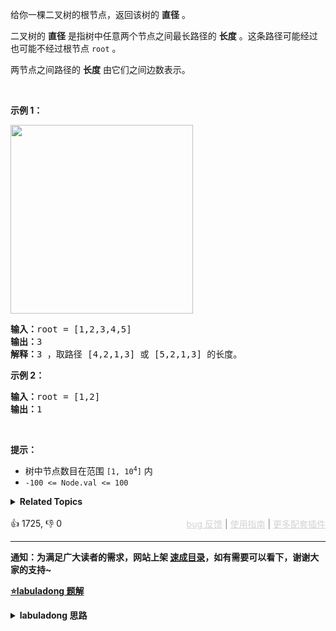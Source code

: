 <p>给你一棵二叉树的根节点，返回该树的 <strong>直径</strong> 。</p>

<p>二叉树的 <strong>直径</strong> 是指树中任意两个节点之间最长路径的 <strong>长度</strong> 。这条路径可能经过也可能不经过根节点 <code>root</code> 。</p>

<p>两节点之间路径的 <strong>长度</strong> 由它们之间边数表示。</p>

<p>&nbsp;</p>

<p><strong class="example">示例 1：</strong></p> 
<img alt="" src="https://assets.leetcode.com/uploads/2021/03/06/diamtree.jpg" style="width: 292px; height: 302px;" /> 
<pre>
<strong>输入：</strong>root = [1,2,3,4,5]
<strong>输出：</strong>3
<strong>解释：</strong>3 ，取路径 [4,2,1,3] 或 [5,2,1,3] 的长度。
</pre>

<p><strong class="example">示例 2：</strong></p>

<pre>
<strong>输入：</strong>root = [1,2]
<strong>输出：</strong>1
</pre>

<p>&nbsp;</p>

<p><strong>提示：</strong></p>

<ul> 
 <li>树中节点数目在范围 <code>[1, 10<sup>4</sup>]</code> 内</li> 
 <li><code>-100 &lt;= Node.val &lt;= 100</code></li> 
</ul>

<details><summary><strong>Related Topics</strong></summary>树 | 深度优先搜索 | 二叉树</details><br>

<div>👍 1725, 👎 0<span style='float: right;'><span style='color: gray;'><a href='https://github.com/labuladong/fucking-algorithm/issues' target='_blank' style='color: lightgray;text-decoration: underline;'>bug 反馈</a> | <a href='https://labuladong.online/algo/fname.html?fname=jb插件简介' target='_blank' style='color: lightgray;text-decoration: underline;'>使用指南</a> | <a href='https://labuladong.online/algo/' target='_blank' style='color: lightgray;text-decoration: underline;'>更多配套插件</a></span></span></div>

<div id="labuladong"><hr>

**通知：为满足广大读者的需求，网站上架 [速成目录](https://labuladong.online/algo/intro/quick-learning-plan/)，如有需要可以看下，谢谢大家的支持~**



<p><strong><a href="https://labuladong.online/algo/essential-technique/binary-tree-summary/" target="_blank">⭐️labuladong 题解</a></strong></p>
<details><summary><strong>labuladong 思路</strong></summary>


<div id="labuladong_solution_zh">

## 基本思路

所谓二叉树的直径，就是左右子树的最大深度之和，那么直接的想法是对每个节点计算左右子树的最大高度，得出每个节点的直径，从而得出最大的那个直径。

但是由于 `maxDepth` 也是递归函数，所以上述方式时间复杂度较高。

这题类似 [✨366. 寻找二叉树的叶子节点](/problems/find-leaves-of-binary-tree/)，需要灵活运用二叉树的后序遍历，在 `maxDepth` 的后序遍历位置顺便计算最大直径。

**详细题解**：
  - [二叉树系列算法核心纲领](https://labuladong.online/algo/essential-technique/binary-tree-summary/)

</div>





<div id="solution">

## 解法代码



<div class="tab-panel"><div class="tab-nav">
<button data-tab-item="cpp" class="tab-nav-button btn " data-tab-group="default" onclick="switchTab(this)">cpp🤖</button>

<button data-tab-item="python" class="tab-nav-button btn " data-tab-group="default" onclick="switchTab(this)">python🤖</button>

<button data-tab-item="java" class="tab-nav-button btn active" data-tab-group="default" onclick="switchTab(this)">java🟢</button>

<button data-tab-item="go" class="tab-nav-button btn " data-tab-group="default" onclick="switchTab(this)">go🤖</button>

<button data-tab-item="javascript" class="tab-nav-button btn " data-tab-group="default" onclick="switchTab(this)">javascript🤖</button>
</div><div class="tab-content">
<div data-tab-item="cpp" class="tab-item " data-tab-group="default"><div class="highlight">

```cpp
// 注意：cpp 代码由 chatGPT🤖 根据我的 java 代码翻译。
// 本代码的正确性已通过力扣验证，如有疑问，可以对照 java 代码查看。

class Solution {
    int maxDiameter = 0;

public:
    int diameterOfBinaryTree(TreeNode* root) {
        maxDepth(root);
        return maxDiameter;
    }

private:
    int maxDepth(TreeNode* root) {
        if (root == nullptr) {
            return 0;
        }
        int leftMax = maxDepth(root->left);
        int rightMax = maxDepth(root->right);
        // 后序遍历位置顺便计算最大直径
        maxDiameter = std::max(maxDiameter, leftMax + rightMax);
        return 1 + std::max(leftMax, rightMax);
    }
};

// 这是一种简单粗暴，但是效率不高的解法
class BadSolution {
public:
    int diameterOfBinaryTree(TreeNode* root) {
        if (root == nullptr) {
            return 0;
        }
        // 计算出左右子树的最大高度
        int leftMax = maxDepth(root->left);
        int rightMax = maxDepth(root->right);
        // root 这个节点的直径
        int res = leftMax + rightMax;
        // 递归遍历 root.left 和 root.right 两个子树
        return std::max(res,
                std::max(diameterOfBinaryTree(root->left),
                        diameterOfBinaryTree(root->right)));
    }

private:
    int maxDepth(TreeNode* root) {
        if (root == nullptr) {
            return 0;
        }
        int leftMax = maxDepth(root->left);
        int rightMax = maxDepth(root->right);
        return 1 + std::max(leftMax, rightMax);
    }
};
```

</div></div>

<div data-tab-item="python" class="tab-item " data-tab-group="default"><div class="highlight">

```python
# 注意：python 代码由 chatGPT🤖 根据我的 java 代码翻译。
# 本代码的正确性已通过力扣验证，如有疑问，可以对照 java 代码查看。

class Solution:
    def __init__(self):
        self.maxDiameter = 0

    def diameterOfBinaryTree(self, root: TreeNode) -> int:
        self.maxDepth(root)
        return self.maxDiameter

    def maxDepth(self, root: TreeNode) -> int:
        if root is None:
            return 0
        leftMax = self.maxDepth(root.left)
        rightMax = self.maxDepth(root.right)
        # 后序遍历位置顺便计算最大直径
        self.maxDiameter = max(self.maxDiameter, leftMax + rightMax)
        return 1 + max(leftMax, rightMax)

# 这是一种简单粗暴，但是效率不高的解法
class BadSolution:
    def diameterOfBinaryTree(self, root: TreeNode) -> int:
        if root is None:
            return 0
        # 计算出左右子树的最大高度
        leftMax = self.maxDepth(root.left)
        rightMax = self.maxDepth(root.right)
        # root 这个节点的直径
        res = leftMax + rightMax
        # 递归遍历 root.left 和 root.right 两个子树
        return max(res,
                   max(self.diameterOfBinaryTree(root.left),
                       self.diameterOfBinaryTree(root.right)))

    def maxDepth(self, root: TreeNode) -> int:
        if root is None:
            return 0
        leftMax = self.maxDepth(root.left)
        rightMax = self.maxDepth(root.right)
        return 1 + max(leftMax, rightMax)
```

</div></div>

<div data-tab-item="java" class="tab-item active" data-tab-group="default"><div class="highlight">

```java
class Solution {
    int maxDiameter = 0;

    public int diameterOfBinaryTree(TreeNode root) {
        maxDepth(root);
        return maxDiameter;
    }

    int maxDepth(TreeNode root) {
        if (root == null) {
            return 0;
        }
        int leftMax = maxDepth(root.left);
        int rightMax = maxDepth(root.right);
        // 后序遍历位置顺便计算最大直径
        maxDiameter = Math.max(maxDiameter, leftMax + rightMax);
        return 1 + Math.max(leftMax, rightMax);
    }
}

// 这是一种简单粗暴，但是效率不高的解法
class BadSolution {
    public int diameterOfBinaryTree(TreeNode root) {
        if (root == null) {
            return 0;
        }
        // 计算出左右子树的最大高度
        int leftMax = maxDepth(root.left);
        int rightMax = maxDepth(root.right);
        // root 这个节点的直径
        int res = leftMax + rightMax;
        // 递归遍历 root.left 和 root.right 两个子树
        return Math.max(res,
                Math.max(diameterOfBinaryTree(root.left),
                        diameterOfBinaryTree(root.right)));
    }

    int maxDepth(TreeNode root) {
        if (root == null) {
            return 0;
        }
        int leftMax = maxDepth(root.left);
        int rightMax = maxDepth(root.right);
        return 1 + Math.max(leftMax, rightMax);
    }
}
```

</div></div>

<div data-tab-item="go" class="tab-item " data-tab-group="default"><div class="highlight">

```go
// 注意：go 代码由 chatGPT🤖 根据我的 java 代码翻译。
// 本代码的正确性已通过力扣验证，如有疑问，可以对照 java 代码查看。

func diameterOfBinaryTree(root *TreeNode) int {
    var maxDiameter int
    maxDepth(root, &maxDiameter)
    return maxDiameter
}

func maxDepth(root *TreeNode, maxDiameter *int) int {
    if root == nil {
        return 0
    }
    leftMax := maxDepth(root.Left, maxDiameter)
    rightMax := maxDepth(root.Right, maxDiameter)
    // 后序遍历位置顺便计算最大直径
    *maxDiameter = max(*maxDiameter, leftMax+rightMax)
    return 1 + max(leftMax, rightMax)
}

// 这是一种简单粗暴，但是效率不高的解法
func badDiameterOfBinaryTree(root *TreeNode) int {
    if root == nil {
        return 0
    }
    // 计算出左右子树的最大高度
    leftMax := badMaxDepth(root.Left)
    rightMax := badMaxDepth(root.Right)
    // root 这个节点的直径
    res := leftMax + rightMax
    // 递归遍历 root.left 和 root.right 两个子树
    return max(res, max(badDiameterOfBinaryTree(root.Left), badDiameterOfBinaryTree(root.Right)))
}

func badMaxDepth(root *TreeNode) int {
    if root == nil {
        return 0
    }
    leftMax := badMaxDepth(root.Left)
    rightMax := badMaxDepth(root.Right)
    return 1 + max(leftMax, rightMax)
}

func max(a, b int) int {
    if a > b {
        return a
    }
    return b
}
```

</div></div>

<div data-tab-item="javascript" class="tab-item " data-tab-group="default"><div class="highlight">

```javascript
// 注意：javascript 代码由 chatGPT🤖 根据我的 java 代码翻译。
// 本代码的正确性已通过力扣验证，如有疑问，可以对照 java 代码查看。

var diameterOfBinaryTree = function(root) {
    let maxDiameter = 0;

    function maxDepth(root) {
        if (root === null) {
            return 0;
        }
        let leftMax = maxDepth(root.left);
        let rightMax = maxDepth(root.right);
        // 后序遍历位置顺便计算最大直径
        maxDiameter = Math.max(maxDiameter, leftMax + rightMax);
        return 1 + Math.max(leftMax, rightMax);
    }

    maxDepth(root);
    return maxDiameter;
};

// 这是一种简单粗暴，但是效率不高的解法
var badDiameterOfBinaryTree = function(root) {
    if (root === null) {
        return 0;
    }
    // 计算出左右子树的最大高度
    let leftMax = maxDepth(root.left);
    let rightMax = maxDepth(root.right);
    // root 这个节点的直径
    let res = leftMax + rightMax;
    // 递归遍历 root.left 和 root.right 两个子树
    return Math.max(res,
        Math.max(diameterOfBinaryTree(root.left),
            diameterOfBinaryTree(root.right)));

    function maxDepth(root) {
        if (root === null) {
            return 0;
        }
        let leftMax = maxDepth(root.left);
        let rightMax = maxDepth(root.right);
        return 1 + Math.max(leftMax, rightMax);
    }
};
```

</div></div>
</div></div>

<hr /><details open hint-container details><summary style="font-size: medium"><strong>🌟🌟 算法可视化 🌟🌟</strong></summary><div id="data_mydata-diameter-of-binary-tree"  category="tutorial" ></div><div class="resizable aspect-ratio-container" style="height: 100%;">
<div id="iframe_mydata-diameter-of-binary-tree"></div></div>
</details><hr /><br />

</div>
</details>
</div>



